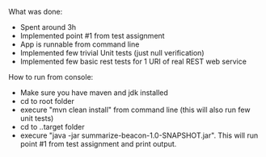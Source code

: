 What was done:
- Spent around 3h
- Implemented point #1 from test assignment
- App is runnable from command line
- Implemented few trivial Unit tests (just null verification)
- Implemented few basic rest tests for 1 URI of real REST web service

How to run from console:
- Make sure you have maven and jdk installed
- cd to root folder
- execure "mvn clean install" from command line (this will also run few unit tests)
- cd to ..target folder
- execure "java -jar summarize-beacon-1.0-SNAPSHOT.jar". This will run point #1 from test assignment and print output.
